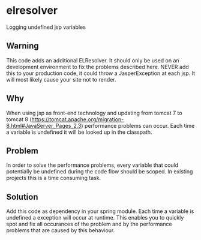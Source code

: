 # elresolver
Logging undefined jsp variables

## Warning
This code adds an additional ELResolver. It should only be used on an development environment to fix the problems
described here.
NEVER add this to your production code, it could throw a JasperException at each jsp. It will most likely cause your
site not to render.

## Why
When using jsp as front-end technology and updating from tomcat 7 to tomcat 8
(https://tomcat.apache.org/migration-8.html#JavaServer_Pages_2.3) performance
problems can occur. Each time a variable is undefined it will be looked up in the classpath.

## Problem
In order to solve the performance problems, every variable that could potentially be undefined during the code flow
should be scoped.
In existing projects this is a time consuming task.

## Solution
Add this code as dependency in your spring module. Each time a variable is undefined a exception will occur at runtime. 
This enables you to quickly spot and fix all occurances of the problem and by the performance problems that are caused
by this behaviour.
